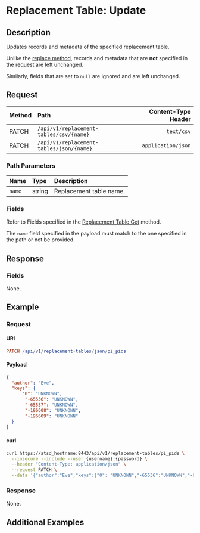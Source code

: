# Replacement Table: Update

## Description

Updates records and metadata of the specified replacement table.

Unlike the [replace method](create-or-replace.md), records and metadata that are **not** specified in the request are left unchanged.

Similarly, fields that are set to `null` are ignored and are left unchanged.

## Request

| **Method** | **Path** | **Content-Type Header**|
|:---|:---|---:|
| PATCH | `/api/v1/replacement-tables/csv/{name}` | `text/csv` |
| PATCH | `/api/v1/replacement-tables/json/{name}` | `application/json` |

### Path Parameters

|**Name**|**Type**|**Description**|
|:---|:---|:---|
| `name` |string|Replacement table name.|

### Fields

Refer to Fields specified in the [Replacement Table Get](get.md#fields) method.

The `name` field specified in the payload must match to the one specified in the path or not be provided.

## Response

### Fields

None.

## Example

### Request

#### URI

```elm
PATCH /api/v1/replacement-tables/json/pi_pids
```

#### Payload

```json
{
  "author": "Eve",
  "keys": {
      "0": "UNKNOWN",
       "-65536": "UNKNOWN",
       "-65537": "UNKNOWN",
       "-196608": "UNKNOWN",
       "-196609": "UNKNOWN"
  }
}
```

#### curl

```bash
curl https://atsd_hostname:8443/api/v1/replacement-tables/pi_pids \
  --insecure --include --user {username}:{password} \
  --header "Content-Type: application/json" \
  --request PATCH \
  --data '{"author":"Eve","keys":{"0": "UNKNOWN","-65536":"UNKNOWN","-65537":"UNKNOWN","-196608":"UNKNOWN","-196609":"UNKNOWN"}}'
```

### Response

None.

## Additional Examples
